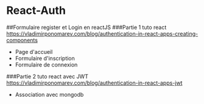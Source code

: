 # React-Auth
##Formulaire register et Login en reactJS
###Partie 1
tuto react
https://vladimirponomarev.com/blog/authentication-in-react-apps-creating-components
- Page d'accueil
- Formulaire d'inscription
- Formulaire de connexion

###Partie 2
tuto react avec JWT
https://vladimirponomarev.com/blog/authentication-in-react-apps-jwt
- Association avec mongodb 
